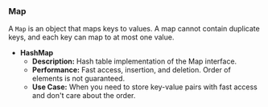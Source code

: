 ### Map
A `Map` is an object that maps keys to values. A map cannot contain duplicate keys, and each key can map to at most one value.

- **HashMap**
  - **Description:** Hash table implementation of the Map interface.
  - **Performance:** Fast access, insertion, and deletion. Order of elements is not guaranteed.
  - **Use Case:** When you need to store key-value pairs with fast access and don't care about the order.